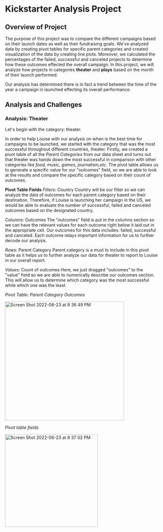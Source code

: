 # Kickstarter Analysis Project 
## Overview of Project
The purpose of this project was to compare the different campaigns based on their launch dates as well as their fundraising goals. We've analyzed data by creating pivot tables for specific parent categories and created visualization of the data by creating line plots. Moreover, we calculated the percentages of the failed, successful and canceled projects to determine how these outcomes effected the overall campaign. In this project, we will analyze how projects in categories **theater** and **plays** based on the month of their launch performed. 

Our analysis has determined there is in fact a trend between the time of the year a campaign in launched effecting its overall performance. 
## Analysis and Challenges 
### Analysis: Theater 
Let's begin with the category: theater. 

In order to help Louise with our analysis on when is the best time for campaigns to be launched, we started with the category that was the most successful throughout different countries, theater. 
Firstly, we created a pivot table of all the *Parent Categories* from our data sheet and turns out that theater was hands down the most successful in comparison with other categories like *food, music, games, journalism,etc*. The pivot table allows us to generate a specific value for our "outcomes" field, so we are able to look at the results and compare the specific category based on their count of outcomes. 

**Pivot Table Fields** 
*Filters*: Country
Country will be our filter so we can analyze the data of outcomes for each parent category based on their destination. Therefore, if Louise is launching her campaign in the US, we would be able to evaluate the number of successful, failed and canceled outcomes based on the designated country. 

*Columns*: Outcomes
The "outcomes" field is put in the columns section so we can have the relevant values for each outcome right below it laid out in the appropriate cell. Our outcomes for this data includes: failed, successful and canceled. Each outcome relays important information for us to further decode our analysis. 

*Rows*: Parent Category 
Parent category is a must to include in this pivot table as it helps us to further analyze our data for theater to report to Louise in our overall report. 

*Values*: Count of outcomes 
Here, we just dragged "outcomes" to the "value" field so we are able to numerically describe our outcomes section. This will allow us to determine which category was the most successful while which one was the least. 

*Pivot Table: Parent Category Outcomes*

<img width="391" alt="Screen Shot 2022-06-23 at 8 36 49 PM" src="https://user-images.githubusercontent.com/106577074/175458370-7f42622b-e047-4c4f-9da7-f7f3b6db402d.png">

*Pivot table fields*

<img width="304" alt="Screen Shot 2022-06-23 at 8 37 02 PM" src="https://user-images.githubusercontent.com/106577074/175458544-90b29d18-4ad4-4ac6-87c1-888bbd8ea8af.png">
